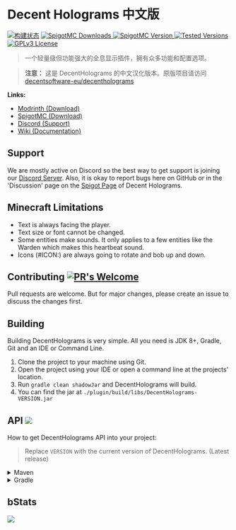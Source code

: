 # Decent Holograms 中文版
[![构建状态](https://github.com/YOUR_USERNAME/DecentHolograms-CN/actions/workflows/build.yml/badge.svg)](https://github.com/YOUR_USERNAME/DecentHolograms-CN/actions/workflows/build.yml)
[![SpigotMC Downloads](https://img.shields.io/spiget/downloads/96927?label=Downloads) 
![SpigotMC Version](https://img.shields.io/spiget/version/96927?label=Release) 
![Tested Versions](https://img.shields.io/spiget/tested-versions/96927?label=Supports)](https://www.spigotmc.org/resources/96927/) 
[![GPLv3 License](https://img.shields.io/badge/License-GPL%20v3-yellow.svg)](https://opensource.org/licenses/)
>一个轻量级但功能强大的全息显示插件，拥有众多功能和配置选项。

> **注意：** 这是 DecentHolograms 的中文汉化版本。原版项目请访问 [decentsoftware-eu/decentholograms](https://github.com/decentsoftware-eu/decentholograms)

**Links:**
- [Modrinth (Download)](https://modrinth.com/plugin/decentholograms)
- [SpigotMC (Download)](https://www.spigotmc.org/resources/96927/)
- [Discord (Support)](https://discord.decentsoftware.eu/)
- [Wiki (Documentation)](https://wiki.decentholograms.eu/)

## Support
We are mostly active on Discord so the best way to get support is joining our [Discord Server](https://discord.decentsoftware.eu). Also, it is okay to report bugs here on GitHub or in the 'Discussion' page on the [Spigot Page](https://decentholograms.eu) of Decent Holograms.

## Minecraft Limitations
- Text is always facing the player.
- Text size or font cannot be changed.
- Some entities make sounds. It only applies to a few entities like the Warden which makes this heartbeat sound.
- Icons (#ICON:) are always going to rotate and bob up and down.

## Contributing [![PR's Welcome](https://img.shields.io/badge/PRs-welcome-brightgreen.svg?style=flat)](http://makeapullrequest.com)
Pull requests are welcome. But for major changes, please create an issue to discuss the changes first.

## Building
Building DecentHolograms is very simple. All you need is JDK 8+, Gradle, Git and an IDE or Command Line.

1. Clone the project to your machine using Git.
2. Open the project using your IDE or open a command line at the projects' location.
3. Run `gradle clean shadowJar` and DecentHolograms will build.
4. You can find the jar at `./plugin/build/libs/DecentHolograms-VERSION.jar`

## API [![](https://jitpack.io/v/decentsoftware-eu/decentholograms.svg)](https://jitpack.io/#decentsoftware-eu/decentholograms)
How to get DecentHolograms API into your project:

> Replace `VERSION` with the current version of DecentHolograms. (Latest release)

<details>
<summary>Maven</summary>

```xml
<repositories>
    <repository>
        <id>jitpack.io</id>
        <url>https://jitpack.io</url>
    </repository>
</repositories>
```

```xml
<dependencies>
    <dependency>
        <groupId>com.github.decentsoftware-eu</groupId>
        <artifactId>decentholograms</artifactId>
        <version>VERSION</version>
        <scope>provided</scope>
    </dependency>
</dependencies>
```
</details>

<details>
<summary>Gradle</summary>

```groovy
repositories {
    maven { url 'https://jitpack.io' }
}

dependencies {
    compileOnly 'com.github.decentsoftware-eu:decentholograms:VERSION'
}
```
</details>

## bStats
[![](https://bstats.org/signatures/bukkit/DecentHolograms.svg)](https://bstats.org/plugin/bukkit/DecentHolograms)
